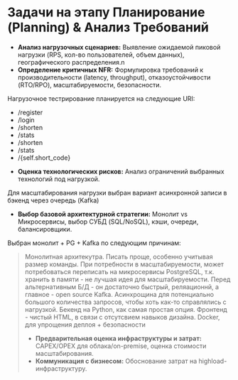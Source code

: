 # Задачи на этапу **Планирование (Planning) & Анализ Требований**
*   **Анализ нагрузочных сценариев:** Выявление ожидаемой пиковой нагрузки (RPS, кол-во пользователей, объем данных), географического распределения.n
*   **Определение критичных NFR:** Формулировка требований к производительности (latency, throughput), отказоустойчивости (RTO/RPO), масштабируемости, безопасности.

Нагрузочное тестрирование планируется на следующие URI:
  - /register
  - /login
  - /shorten
  - /stats
  - /shorten
  - /stats
  - /{self.short_code}


*   **Оценка технологических рисков:** Анализ ограничений выбранных технологий под нагрузкой.

Для масштабирования нагрузки выбран вариант асинхронной записи в бэкенд через очередь (Kafka)

*   **Выбор базовой архитектурной стратегии:** Монолит vs Микросервисы, выбор СУБД (SQL/NoSQL), кэши, очереди, балансировщики.

Выбран монолит + PG + Kafka по следующим причинам:


> Монолитная архитекутра. Писать проще, особенно учитывая размер команды. При потребности в масштабируемости, может потребоваться переписать на микросервисы
> PostgreSQL, т.к. хранить в памяти - не лучшая идея для масштабируемости. Перед альтернативным Б/Д - он достаточно быстрый, реляационнй, а главное - open source
> Kafka. Асинхрощина для потенциально большого количества запросов, чтобы хоть как-то справлялись с нагрузкой.
> Бекенд на Python, как самая простая опция. Фронтенд - чистый HTML, в связи с отсутсвием навыков дизайна.
> Docker, для упрощения деплоя + безопасности
> 
> *   **Предварительная оценка инфраструктуры и затрат:** CAPEX/OPEX для облака/on-premise, оценка стоимости масштабирования.
> *   **Коммуникация с бизнесом:** Обоснование затрат на highload-инфраструктуру.
